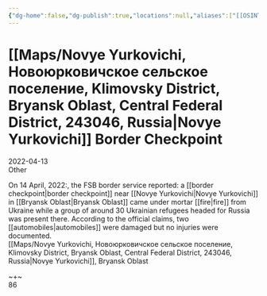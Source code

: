 ```yaml
---
{"dg-home":false,"dg-publish":true,"locations":null,"aliases":["[[OSINT Project/Maps/Novye Yurkovichi, Новоюрковичское сельское поселение, Klimovsky District, Bryansk Oblast, Central Federal District, 243046, Russia|Novye Yurkovichi]] Border Checkpoint"],"location":"border checkpoint Novye Yurkovichi, Bryansk Oblast","title":"[[OSINT Project/Maps/Novye Yurkovichi, Новоюрковичское сельское поселение, Klimovsky District, Bryansk Oblast, Central Federal District, 243046, Russia|Novye Yurkovichi]] Border Checkpoint","tag":"checkpoint","date":"2022-04-13","linter-yaml-title-alias":"[[OSINT Project/Maps/Novye Yurkovichi, Новоюрковичское сельское поселение, Klimovsky District, Bryansk Oblast, Central Federal District, 243046, Russia|Novye Yurkovichi]] Border Checkpoint","permalink":"/novye-yurkovichi-border-checkpoint/","dgHomeLink":true,"dgPassFrontmatter":true}
---
```



# [[Maps/Novye Yurkovichi, Новоюрковичское сельское поселение, Klimovsky District, Bryansk Oblast, Central Federal District, 243046, Russia|Novye Yurkovichi]] Border Checkpoint

2022-04-13  
Other

On 14 April, 2022:, the FSB border service reported: a [[border checkpoint|border checkpoint]] near [[Novye Yurkovichi|Novye Yurkovichi]] in [[Bryansk Oblast|Bryansk Oblast]] came under mortar [[fire|fire]] from Ukraine while a group of around 30 Ukrainian refugees headed for Russia was present there. According to the official claims, two [[automobiles|automobiles]] were damaged but no injuries were documented.  
[[Maps/Novye Yurkovichi, Новоюрковичское сельское поселение, Klimovsky District, Bryansk Oblast, Central Federal District, 243046, Russia|Novye Yurkovichi]], Bryansk Oblast

~+~  
86
